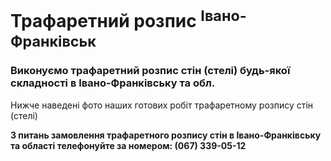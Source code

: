 # Трафаретний розпис <sup>Івано-Франківськ</sup>

### Виконуємо трафаретний розпис стін (стелі) будь-якої складності в Івано-Франківську та обл.

Нижче наведені фото наших готових робіт трафаретному розпису стін (стелі)

**З питань замовлення трафаретного розпису стін в Івано-Франківську та області телефонуйте за номером: (067) 339-05-12**